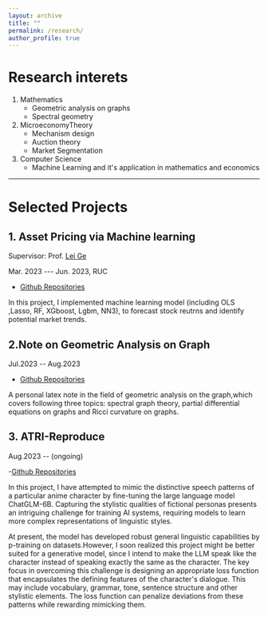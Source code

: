 ```yaml
---
layout: archive
title: ""
permalink: /research/
author_profile: true
---
```



# Research interets

1. Mathematics
   - Geometric analysis on graphs
   - Spectral geometry 
2. MicroeconomyTheory
    - Mechanism design
    - Auction theory
    - Market Segmentation
3. Computer Science
   -  Machine Learning and it's application in  mathematics and economics
   
---

# Selected Projects

## 1. Asset Pricing via Machine learning

Supervisor: Prof. [Lei Ge](http://econ.ruc.edu.cn/jszy/fea3723225674f648224755a1b247658.htm)

Mar. 2023 --- Jun. 2023, RUC

- [Github Repositories](https://github.com/fexas/StockProject)

In this project, I implemented machine learning model (including OLS ,Lasso, RF, XGboost, Lgbm, NN3), to forecast stock reutrns and identify potential market trends.

## 2.Note on Geometric Analysis on Graph

Jul.2023 -- Aug.2023

- [Github Repositories](https://github.com/fexas/Note-on-Geometric-Analysis-on-Graph)
  
A personal latex note in the field of geometric analysis on the graph,which covers following three topics: spectral graph theory, partial differential equations on graphs and Ricci curvature on graphs.

## 3. ATRI-Reproduce


Aug.2023 -- (ongoing)

-[Github Repositories](https://github.com/fexas/ATRI-Reproduce)

In this project, I have attempted to mimic the distinctive speech patterns of a particular anime character by fine-tuning the large language model ChatGLM-6B. Capturing the stylistic qualities of fictional personas presents an intriguing challenge for training AI systems, requiring models to learn more complex representations of linguistic styles.

At present, the model has developed robust general linguistic capabilities by p-training on datasets.However, I soon realized this project might be better suited for a generative model, since I intend to make the LLM speak like the character instead of speaking exactly the same as the character. The key focus in overcoming this challenge is designing an appropriate loss function that encapsulates the defining features of the character's dialogue. This may include vocabulary, grammar, tone, sentence structure and other stylistic elements. The loss function can penalize deviations from these patterns while rewarding mimicking them.



